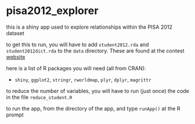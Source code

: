 # pisa2012_explorer

this is a shiny app used to explore relationships within the PISA 2012 dataset

to get this to run, you will have to add `student2012.rda` and `student2012dict.rda` to the `data` directory. These are found at the contest [website](http://beta.icm.edu.pl/PISAcontest/data/)

here is a list of R packages you will need (all from CRAN):

* `shiny`, `ggplot2`, `stringr`, `rworldmap`, `plyr`, `dplyr`, `magrittr` 

to reduce the number of variables, you will have to run (just once) the code in the file `reduce_student.R`

to run the app, from the directory of the app, and type `runApp()` at the R prompt


